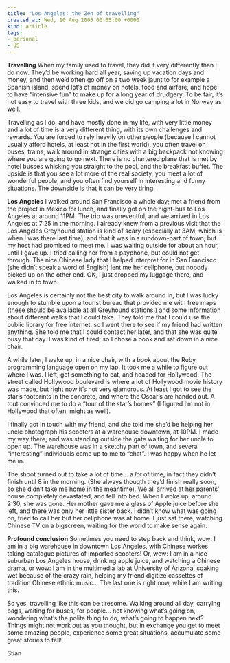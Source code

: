 ```yaml
---
title: "Los Angeles: the Zen of travelling"
created_at: Wed, 10 Aug 2005 00:05:00 +0000
kind: article
tags:
- personal
- US
---
```


**Travelling**
 When my family used to travel, they did it very differently than I do
now. They’d be working hard all year, saving up vacation days and money,
and then we’d often go off on a two week jaunt to for example a Spanish
island, spend lot’s of money on hotels, food and airfare, and hope to
have “intensive fun” to make up for a long year of drudgery. To be fair,
it’s not easy to travel with three kids, and we did go camping a lot in
Norway as well.

Travelling as I do, and have mostly done in my life, with very little
money and a lot of time is a very different thing, with its own
challenges and rewards. You are forced to rely heavily on other people
(because I cannot usually afford hotels, at least not in the first
world), you often travel on buses, trains, walk around in strange cities
with a big backpack not knowing where you are going to go next. There is
no chartered plane that is met by hotel busses whisking you straight to
the pool, and the breakfast buffet. The upside is that you see a lot
more of the real society, you meet a lot of wonderful people, and you
often find yourself in interesting and funny situations. The downside is
that it can be very tiring.

**Los Angeles**
 I walked around San Francisco a whole day; met a friend from the
project in Mexico for lunch, and finally got on the night-bus to Los
Angeles at around 11PM. The trip was uneventful, and we arrived in Los
Angeles at 7:25 in the morning. I already knew from a previous visit
that the Los Angeles Greyhound station is kind of scary (especially at
3AM, which is when I was there last time), and that it was in a
rundown-part of town, but my host had promised to meet me. I was waiting
outside for about an hour, until I gave up. I tried calling her from a
payphone, but could not get through. The nice Chinese lady that I helped
interpret for in San Francisco (she didn’t speak a word of English) lent
me her cellphone, but nobody picked up on the other end. OK, I just
dropped my luggage there, and walked in to town.

Los Angeles is certainly not the best city to walk around in, but I was
lucky enough to stumble upon a tourist bureau that provided me with free
maps (these should be available at all Greyhound stations!) and some
information about different walks that I could take. They told me that I
could use the public library for free internet, so I went there to see
if my friend had written anything. She told me that I could contact her
later, and that she was quite busy that day. I was kind of tired, so I
chose a book and sat down in a nice chair.

A while later, I wake up, in a nice chair, with a book about the Ruby
programming language open on my lap. It took me a while to figure out
where I was. I left, got something to eat, and headed for Hollywood. The
street called Hollywood boulevard is where a lot of Hollywood movie
history was made, but right now it’s not very glamorous. At least I got
to see the star’s footprints in the concrete, and where the Oscar’s are
handed out. A tout convinced me to do a “tour of the star’s homes” (I
figured I’m not in Hollywood that often, might as well).

I finally got in touch with my friend, and she told me she’d be helping
her uncle photograph his scooters at a warehouse downtown, at 10PM. I
made my way there, and was standing outside the gate waiting for her
uncle to open up. The warehouse was in a sketchy part of town, and
several “interesting” individuals came up to me to “chat”. I was happy
when he let me in.

The shoot turned out to take a lot of time… a *lot* of time, in fact
they didn’t finish until 8 in the morning. (She always thougth they’d
finish really soon, so she didn’t take me home in the meantime). We all
arrived at her parents’ house completely devastated, and fell into bed.
When I woke up, around 2:30, she was gone. Her mother gave me a glass of
Apple juice before she left, and there was only her little sister back.
I didn’t know what was going on, tried to call her but her cellphone was
at home. I just sat there, watching Chinese TV on a bigscreen, waiting
for the world to make sense again.

**Profound conclusion**
 Sometimes you need to step back and think, wow: I am in a big warehouse
in downtown Los Angeles, with Chinese workes taking catalogue pictures
of imported scooters! Or, wow: I am in a nice suburban Los Angeles
house, drinking apple juice, and watching a Chinese drama, or wow: I am
in the multimedia lab at University of Arizona, soaking wet because of
the crazy rain, helping my friend digitize cassettes of tradition
Chinese ethnic music… The last one is right now, while I am writing
this.

So yes, travelling like this can be tiresome. Walking around all day,
carrying bags, waiting for buses, for people… not knowing what’s going
on, wondering what’s the polite thing to do, what’s going to happen
next? Things might not work out as you thought, but in exchange you get
to meet some amazing people, experience some great situations,
accumulate some great stories to tell!

Stian
